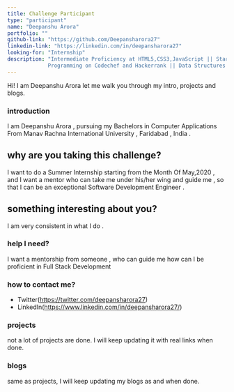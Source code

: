 ```yaml
---
title: Challenge Participant
type: "participant"
name: "Deepanshu Arora"
portfolio: ""
github-link: "https://github.com/Deepansharora27"
linkedin-link: "https://linkedin.com/in/deepansharora27"
looking-for: "Internship"
description: "Intermediate Proficiency at HTML5,CSS3,JavaScript || Started Competitive
             Programming on Codechef and Hackerrank || Data Structures and Algorithms || Started Learning ReactJS"
---
```


Hi! I am Deepanshu Arora let me walk you through my intro, projects and blogs.

### introduction

I am Deepanshu Arora , pursuing my Bachelors in Computer Applications 
From Manav Rachna International University , Faridabad , India . 

## why are you taking this challenge?

I want to do a Summer Internship starting from the Month Of May,2020 , and 
I want a mentor who can take me under his/her wing and guide me , so that I can be
an exceptional Software Development Engineer . 

## something interesting about you?

I am very consistent in what I do . 

### help I need?

I want a mentorship from someone , who can guide me how can I be proficient in
Full Stack Development

### how to contact me?

- Twitter(https://twitter.com/deepansharora27)
- LinkedIn(https://www.linkedin.com/in/deepansharora27/)

### projects

not a lot of projects are done. I will keep updating it with real links when done.





### blogs

same as projects, I will keep updating my blogs as and when done.


